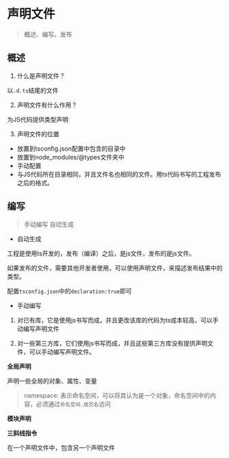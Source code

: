 # 声明文件

> 概述、编写、发布

## 概述

1. 什么是声明文件？

以```.d.ts```结尾的文件

2. 声明文件有什么作用？

为JS代码提供类型声明

3. 声明文件的位置

- 放置到tsconfig.json配置中包含的目录中
- 放置到node_modules/@types文件夹中
- 手动配置
- 与JS代码所在目录相同，并且文件名也相同的文件。用ts代码书写的工程发布之后的格式。

## 编写

> 手动编写  自动生成

- 自动生成

工程是使用ts开发的，发布（编译）之后，是js文件，发布的是js文件。

如果发布的文件，需要其他开发者使用，可以使用声明文件，来描述发布结果中的类型。

配置```tsconfig.json```中的```declaration:true```即可

- 手动编写

1. 对已有库，它是使用js书写而成，并且更改该库的代码为ts成本较高，可以手动编写声明文件

2. 对一些第三方库，它们使用js书写而成，并且这些第三方库没有提供声明文件，可以手动编写声明文件。



**全局声明**

声明一些全局的对象、属性、变量

> namespace: 表示命名空间，可以将其认为是一个对象，命名空间中的内容，必须通过```命名空间.成员名```访问

**模块声明**

**三斜线指令**

在一个声明文件中，包含另一个声明文件